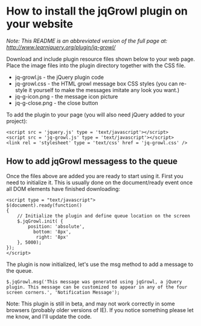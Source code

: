 # How to install the jqGrowl plugin on your website

_Note: This README is an abbreviated version of the full page at: http://www.learnjquery.org/plugin/jq-growl/_

Download and include plugin resource files shown below to your web page. Place the image files into the plugin directory together with the CSS file.

* jq-growl.js - the jQuery plugin code
* jq-growl.css - the HTML growl message box CSS styles (you can re-style it yourself to make the messages imitate any look you want.)
* jq-g-icon.png - the message icon picture
* jq-g-close.png - the close button

To add the plugin to your page (you will also need jQuery added to your project):

    <script src = 'jquery.js' type = 'text/javascript'></script>
    <script src = 'jq-growl.js' type = 'text/javascript'></script>
    <link rel = 'stylesheet' type = 'text/css' href = 'jq-growl.css' />

## How to add jqGrowl messagess to the queue

Once the files above are added you are ready to start using it. First you need to initialize it. This is usually done on the document/ready event once all DOM elements have finished downloading:

    <script type = "text/javascript">
    $(document).ready(function()
    {
        // Initialize the plugin and define queue location on the screen
        $.jqGrowl.init( {
            position: 'absolute',
              bottom: '8px',
               right: '8px'
        }, 5000);
    });
    </script>
    
The plugin is now initialized, let's use the msg method to add a message to the queue.

    $.jqGrowl.msg('This message was generated using jqGrowl, a jQuery plugin. This message can be customized to appear in any of the four screen corners.', 'Notification Message');

Note: This plugin is still in beta, and may not work correctly in some browsers (probably older versions of IE). If you notice something please let me know, and I'll update the code.

